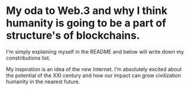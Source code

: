 # My oda to Web.3 and why I think humanity is going to be a part of structure's of blockchains.
I'm simply explaining myself in the README and below will write down my constributions list.

My inspiration is an idea of the new Internet. I’m absolutely excited about the potential of the XXI century and how our impact can grow civilization humanity in the nearest future.






